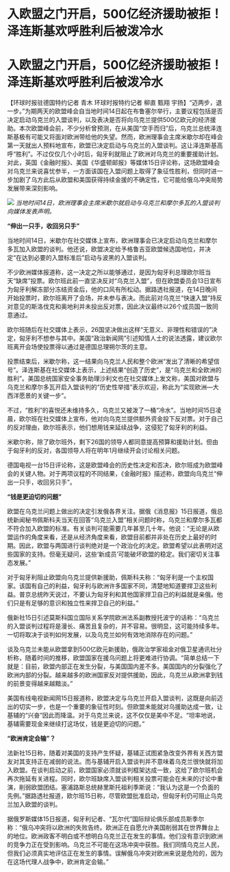 # 入欧盟之门开启，500亿经济援助被拒！泽连斯基欢呼胜利后被泼冷水

# 入欧盟之门开启，500亿经济援助被拒！泽连斯基欢呼胜利后被泼冷水

【环球时报驻德国特约记者 青木 环球时报特约记者 柳直 甄翔
宇扬】“迈两步，退一步。”为期两天的欧盟峰会自当地时间14日起在布鲁塞尔举行，主要议程包括是否决定启动乌克兰的入盟谈判，以及表决是否将向乌克兰提供500亿欧元的经济援助。本次欧盟峰会前，不少分析曾预测，在从美国“空手而归”后，乌克兰总统泽连斯基极有可能又将面对欧洲带给他的失望。然而，欧洲理事会主席米歇尔却在峰会第一天就出人预料地宣布，欧盟已决定启动与乌克兰的入盟谈判。这让泽连斯基高呼“胜利”。不过仅仅几个小时后，匈牙利就阻止了欧洲对乌克兰的重要援助计划。对此，英国《金融时报》、美国《华盛顿邮报》等媒体15日评论称，这场欧盟峰会对乌克兰来说喜忧参半，一方面该国在入盟问题上取得了象征性胜利，但同时进一步加剧了乌方此后从欧盟和美国获得持续金援的不确定性，它可能给俄乌冲突局势发展带来深刻影响。

![](https://inews.gtimg.com/om_bt/O1f-69Xz32ebZs6V3S54uhPqbV0_DuYWfb3Vi65TIwagsAA/1000)
_当地时间14日，欧洲理事会主席米歇尔就启动与乌克兰和摩尔多瓦的入盟谈判向媒体发表声明。_

**“伸出一只手，收回另只手”**

当地时间14日，米歇尔在社交媒体上宣布，欧洲理事会已决定启动乌克兰和摩尔多瓦加入欧盟的谈判。他还说，欧盟决定给予格鲁吉亚欧盟候选国地位，并决定“在达到必要的入盟标准后”启动与波黑的入盟谈判。

不少欧洲媒体报道称，这一决定之所以能够通过，是因为匈牙利总理欧尔班当天“缺席”投票。欧尔班此前一直坚决反对“乌克兰入盟”，但在欧盟委员会13日宣布为匈牙利解冻部分冻结资金后，他的口风有所松动。据路透社报道，在14日晚间开始投票时，欧尔班离开了会场，并未参与表决。而此前对乌克兰“快速入盟”持反对意见的斯洛伐克和奥地利并未投出反对票，因此决议最终以26个成员国一致同意通过。

欧尔班随后在社交媒体上表示，26国坚决做出这样“无意义、非理性和错误的”决定，匈牙利不想参与其中。美国“政治新闻网”引述知情人士的说法透露，建议欧尔班离开会场使投票得以通过是德国总理朔尔茨的主意。

投票结束后，米歇尔称，这一结果向乌克兰人民和整个欧洲“发出了清晰的希望信号”。泽连斯基在社交媒体上表示，上述结果“创造了历史”，是“乌克兰和全欧洲的胜利”。美国总统国家安全事务助理沙利文也在社交媒体上发文称，美国对欧盟与乌克兰和摩尔多瓦开启入盟谈判的“历史性举措”表示欢迎，称此为“实现欧洲—大西洋愿景的关键一步”。

不过，“胜利”的喜悦还未维持多久，乌克兰又被泼了一桶“冷水”。当地时间15日凌晨，欧尔班在社交媒体上宣布，他对向乌克兰提供额外资金投下反对票。对于自己的反对理由，欧尔班表示，他们想用钱来延续战争，这侵犯了匈牙利的利益。

米歇尔称，除了欧尔班外，剩下26国的领导人都同意提高预算和援助计划。但由于匈牙利的反对，各国领导人将在明年1月继续开会讨论相关问题。

德国电视一台15日评论称，这是欧盟峰会的历史性决定和否决，欧尔班成为欧盟峰会的关键人物。对于两项议程的不同结果，《金融时报》描述称，欧盟向乌克兰“伸出一只手，收回另只手”。

**“钱是更迫切的问题”**

欧盟在乌克兰问题上做出的决定引发俄各界关注。据俄《消息报》15日报道，俄总统新闻秘书佩斯科夫当天在回答“乌克兰入盟”相关问题时称，乌克兰和摩尔多瓦都不符合加入欧盟的标准。有关谈判可能需要几年甚至几十年。他说：“无论是从欧盟运作的角度来看，还是从经济角度来看，欧盟目前都并非处在历史上最好的时期。因此，欧盟与两国进行谈判绝对是一个政治化的决定。欧盟希望以此表明对这些国家的支持。但毫无疑问，这些‘新成员’可能破坏欧盟的稳定。我们密切关注事态发展。”

对于匈牙利阻止欧盟向乌克兰提供新援助，佩斯科夫称：“匈牙利是一个主权国家。该国有自己的利益，匈牙利与欧洲许多国家不同，清楚地知道要捍卫这些利益。普京总统昨天说过，不要认为匈牙利和其他国家捍卫自己的利益就是亲俄。他们只是有足够的意识和独立性来捍卫自己的利益。”

俄新社15日引述莫斯科国立国际关系学院欧洲法系副教授托波宁的话称：“乌克兰的入盟谈判过程将是漫长、痛苦且复杂的，并不容易。很明显，这可能持续多年。一切将取决于谈判如何发展，以及乌克兰如何有效地消除存在的问题。”

谈及乌克兰未能从欧盟拿到500亿欧元新援助，俄政治学家祖金对俄卫星通讯社分析称，随着时间的推移，欧盟国家在援乌问题上将更难进行协调。“简单总结一下就是：目前，欧盟内部正在发生分裂，与美国国内差不多。美国国内的分裂强化了欧洲内部的分裂。越来越多的欧洲国家反对提供援助，因此，乌克兰从欧洲拿到钱的前景变得越来越黯淡。”

美国有线电视新闻网15日报道称，欧盟决定与乌克兰开启入盟谈判，这既是向前迈出的切实一步，也是一个重要的象征性时刻。但欧盟未能就对乌援助达成一致，让基辅的“兴奋”因此而降温。对于乌克兰来说，这不仅仅是美中不足。“坦率地说，基辅需要现金来继续打这场仗，钱是更迫切的问题。”

**“欧洲肯定会输”？**

法新社15日称，随着对美国的支持产生怀疑，基辅正试图紧急改变外界有关西方盟友对其支持正在减弱的说法。而与基辅开启入盟谈判并不意味着乌克兰很快就将加入欧盟。在谈判启动之前，欧盟国家必须就谈判框架达成一致，这给了欧尔班机会再次拖延有关进程。同时，欧尔班缺席入盟谈判相关投票可能会在未来的讨论中重演，削弱欧盟团结。塞浦路斯总统赫里斯托祖利季斯说：“我认为这是一个负面的先例。”据路透社报道，欧尔班15日称，尽管欧盟批准启动，但匈牙利仍可阻止乌克兰加入欧盟的谈判。

据俄罗斯媒体15日报道，匈牙利记者、“瓦尔代”国际辩论俱乐部成员斯季尔称：“俄乌冲突将以欧洲的失败告终。欧洲正在自愿允许美国削弱其在世界舞台上的地位。欧洲政客不明白或不想明白乌克兰正在发生的事情。他们没有意识到欧洲的竞争力正在受到影响。乌克兰不可能在这场冲突中获胜。我们同情乌克兰人民，但我们必须真实地评估正在发生的事情。误解俄乌冲突对欧洲来说是危险的，因为在这场代理人战争中，欧洲肯定会输。”

